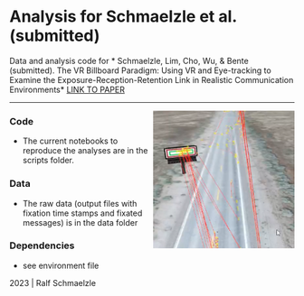 Analysis for Schmaelzle et al. (submitted)
=============================================

Data and analysis code for * Schmaelzle, Lim, Cho, Wu, & Bente (submitted). The VR Billboard Paradigm: Using VR and Eye-tracking to Examine the Exposure-Reception-Retention Link in Realistic Communication Environments* [LINK TO PAPER](https://linkgoeshere)


***

<img align="right" width=250px src=data/explainer_fig.png> 



### Code

-   The current notebooks to reproduce the analyses are in the scripts folder.


### Data

-   The raw data (output files with fixation time stamps and fixated messages) is in the data folder

### Dependencies

-   see environment file


2023 | Ralf Schmaelzle
